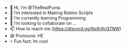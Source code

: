 - 👋 Hi, I’m @TheRealPuma
- 👀 I’m interested in Making Roblox Scripts
- 🌱 I’m currently learning Programming
- 💞️ I’m looking to collaborate on ...
- 📫 How to reach me (https://discord.gg/Nx6r9cQTNW)
- 😄 Pronouns: HE
- ⚡ Fun fact: Im cool

<!---
TheRealPuma/TheRealPuma is a ✨ special ✨ repository because its `README.md` (this file) appears on your GitHub profile.
You can click the Preview link to take a look at your changes.
--->
